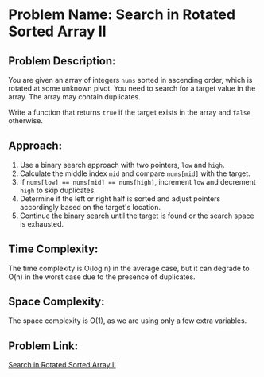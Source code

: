 # Problem Name: Search in Rotated Sorted Array II

## Problem Description:
You are given an array of integers `nums` sorted in ascending order, which is rotated at some unknown pivot. You need to search for a target value in the array. The array may contain duplicates.

Write a function that returns `true` if the target exists in the array and `false` otherwise.

## Approach:
1. Use a binary search approach with two pointers, `low` and `high`.
2. Calculate the middle index `mid` and compare `nums[mid]` with the target.
3. If `nums[low] == nums[mid] == nums[high]`, increment `low` and decrement `high` to skip duplicates.
4. Determine if the left or right half is sorted and adjust pointers accordingly based on the target's location.
5. Continue the binary search until the target is found or the search space is exhausted.

## Time Complexity:
The time complexity is O(log n) in the average case, but it can degrade to O(n) in the worst case due to the presence of duplicates.

## Space Complexity:
The space complexity is O(1), as we are using only a few extra variables.

## Problem Link:
[Search in Rotated Sorted Array II](https://leetcode.com/problems/search-in-rotated-sorted-array-ii/)
